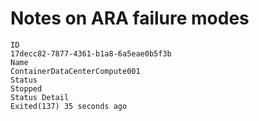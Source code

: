 # Notes on ARA failure modes

```
ID
17decc82-7877-4361-b1a8-6a5eae0b5f3b
Name
ContainerDataCenterCompute001
Status
Stopped
Status Detail
Exited(137) 35 seconds ago
```
